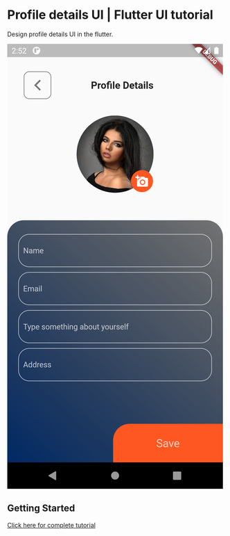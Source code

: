 # Profile details UI | Flutter UI tutorial

Design profile details UI in the flutter.

![](images/demo.png)

## Getting Started
[Click here for complete tutorial](https://www.warmodroid.xyz/tutorial/flutter/learn-how-to-design-profile-details-ui-in-the-flutter/)
